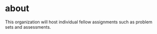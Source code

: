 # about
This organization will host individual fellow assignments such as problem sets and assessments.
